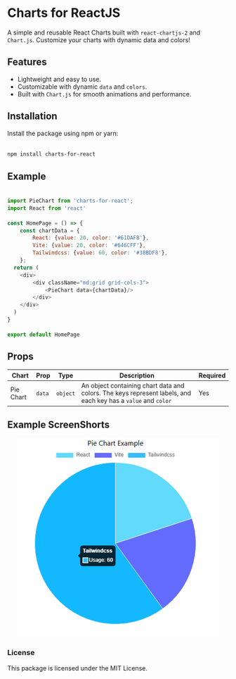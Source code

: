 # Charts for ReactJS

A simple and reusable React Charts built with `react-chartjs-2` and `Chart.js`. Customize your charts with dynamic data and colors!

## Features

- Lightweight and easy to use.
- Customizable with dynamic `data` and `colors`.
- Built with `Chart.js` for smooth animations and performance.

## Installation

Install the package using npm or yarn:

```bash

npm install charts-for-react

```

## Example

```js

import PieChart from 'charts-for-react';
import React from 'react'

const HomePage = () => {
    const chartData = {
        React: {value: 20, color: '#61DAFB'},
        Vite: {value: 20, color: '#646CFF'},
        Tailwindcss: {value: 60, color: '#38BDF8'},
    };
  return (
    <div>
        <div className="md:grid grid-cols-3">
            <PieChart data={chartData}/>
        </div>
    </div>
  )
}

export default HomePage

```

## Props

| Chart | Prop | Type | Description | Required | 
|------|------|------|------|------|
| Pie Chart | `data` | `object` | An object containing chart data and colors. The keys represent labels, and each key has a `value` and `color` | Yes |



## Example ScreenShorts

<center>
    <img src='https://github.com/BackendExpert/charts-for-react/blob/master/assest/piechart.PNG'>
</center>

### License

This package is licensed under the MIT License.